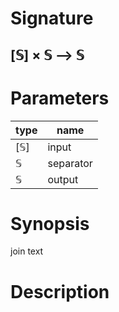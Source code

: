 # Signature
## [𝕊] × 𝕊 ⟶ 𝕊

# Parameters

| type | name |
|------|------|
|[𝕊]|input|
|𝕊|separator|
|𝕊|output|

# Synopsis
join text

# Description
